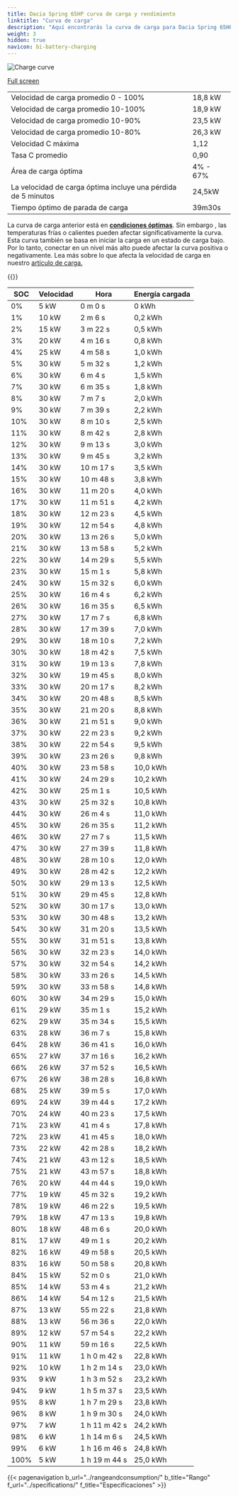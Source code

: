 ```yaml
---
title: Dacia Spring 65HP curva de carga y rendimiento
linktitle: "Curva de carga"
description: "Aquí encontrarás la curva de carga para Dacia Spring 65HP."
weight: 3
hidden: true
navicon: bi-battery-charging
---
```

<!-- markdownlint-disable MD033 -->
<img src="/images/models/dacia/spring/spring_65hp/chargingcurve.svg" alt="Charge curve" class="img-fluid">

[Full screen](/images/models/dacia/spring/spring_65hp/chargingcurve.svg)


<table class="table table-striped border">
<tbody>
<tr>
<td>Velocidad de carga promedio 0 - 100%</td><td>18,8 kW</td>
</tr>
<tr>
<td>Velocidad de carga promedio 10-100%</td><td>18,9 kW</td>
</tr>
<tr>
<td>Velocidad de carga promedio 10-90%</td><td>23,5 kW</td>
</tr>
<tr>
<td>Velocidad de carga promedio 10-80%</td><td>26,3 kW</td>
</tr>
<tr>
<td>Velocidad C máxima</td><td>1,12</td>
</tr>
<tr>
<td>Tasa C promedio</td><td>0,90</td>
</tr>
<tr>
<td>Área de carga óptima</td><td>4% - 67%</td>
</tr>
<tr>
<td>La velocidad de carga óptima incluye una pérdida de 5 minutos</td><td>24,5kW</td>
</tr>
<tr>
<td>Tiempo óptimo de parada de carga</td><td>39m30s</td>
</tr>
</tbody>
</table>


La curva de carga anterior está en **[condiciones óptimas](../../../../../technology/battery/charging/#temperatura)**. Sin embargo , las temperaturas frías o calientes pueden afectar significativamente la curva. Esta curva también se basa en iniciar la carga en un estado de carga bajo. Por lo tanto, conectar en un nivel más alto puede afectar la curva positiva o negativamente. Lea más sobre lo que afecta la velocidad de carga en nuestro [artículo de carga.](../../../../../technology/battery/charging/)


{{<evkxdisplayaddarticle />}}
<table class="table table-striped border">
<thead>
<tr><th>SOC</th><th>Velocidad</th><th>Hora</th><th>Energía cargada</th></tr>
</thead>
<tbody>
<tr>
<td>0%</td><td>5 kW</td><td> 0 m 0 s </td><td>0 kWh </td>
</tr>
<tr>
<td>1%</td><td>10 kW</td><td> 2 m 6 s </td><td>0,2 kWh </td>
</tr>
<tr>
<td>2%</td><td>15 kW</td><td> 3 m 22 s </td><td>0,5 kWh </td>
</tr>
<tr>
<td>3%</td><td>20 kW</td><td> 4 m 16 s </td><td>0,8 kWh </td>
</tr>
<tr>
<td>4%</td><td>25 kW</td><td> 4 m 58 s </td><td>1,0 kWh </td>
</tr>
<tr>
<td>5%</td><td>30 kW</td><td> 5 m 32 s </td><td>1,2 kWh </td>
</tr>
<tr>
<td>6%</td><td>30 kW</td><td> 6 m 4 s </td><td>1,5 kWh </td>
</tr>
<tr>
<td>7%</td><td>30 kW</td><td> 6 m 35 s </td><td>1,8 kWh </td>
</tr>
<tr>
<td>8%</td><td>30 kW</td><td> 7 m 7 s </td><td>2,0 kWh </td>
</tr>
<tr>
<td>9%</td><td>30 kW</td><td> 7 m 39 s </td><td>2,2 kWh </td>
</tr>
<tr>
<td>10%</td><td>30 kW</td><td> 8 m 10 s </td><td>2,5 kWh </td>
</tr>
<tr>
<td>11%</td><td>30 kW</td><td> 8 m 42 s </td><td>2,8 kWh </td>
</tr>
<tr>
<td>12%</td><td>30 kW</td><td> 9 m 13 s </td><td>3,0 kWh </td>
</tr>
<tr>
<td>13%</td><td>30 kW</td><td> 9 m 45 s </td><td>3,2 kWh </td>
</tr>
<tr>
<td>14%</td><td>30 kW</td><td> 10 m 17 s </td><td>3,5 kWh </td>
</tr>
<tr>
<td>15%</td><td>30 kW</td><td> 10 m 48 s </td><td>3,8 kWh </td>
</tr>
<tr>
<td>16%</td><td>30 kW</td><td> 11 m 20 s </td><td>4,0 kWh </td>
</tr>
<tr>
<td>17%</td><td>30 kW</td><td> 11 m 51 s </td><td>4,2 kWh </td>
</tr>
<tr>
<td>18%</td><td>30 kW</td><td> 12 m 23 s </td><td>4,5 kWh </td>
</tr>
<tr>
<td>19%</td><td>30 kW</td><td> 12 m 54 s </td><td>4,8 kWh </td>
</tr>
<tr>
<td>20%</td><td>30 kW</td><td> 13 m 26 s </td><td>5,0 kWh </td>
</tr>
<tr>
<td>21%</td><td>30 kW</td><td> 13 m 58 s </td><td>5,2 kWh </td>
</tr>
<tr>
<td>22%</td><td>30 kW</td><td> 14 m 29 s </td><td>5,5 kWh </td>
</tr>
<tr>
<td>23%</td><td>30 kW</td><td> 15 m 1 s </td><td>5,8 kWh </td>
</tr>
<tr>
<td>24%</td><td>30 kW</td><td> 15 m 32 s </td><td>6,0 kWh </td>
</tr>
<tr>
<td>25%</td><td>30 kW</td><td> 16 m 4 s </td><td>6,2 kWh </td>
</tr>
<tr>
<td>26%</td><td>30 kW</td><td> 16 m 35 s </td><td>6,5 kWh </td>
</tr>
<tr>
<td>27%</td><td>30 kW</td><td> 17 m 7 s </td><td>6,8 kWh </td>
</tr>
<tr>
<td>28%</td><td>30 kW</td><td> 17 m 39 s </td><td>7,0 kWh </td>
</tr>
<tr>
<td>29%</td><td>30 kW</td><td> 18 m 10 s </td><td>7,2 kWh </td>
</tr>
<tr>
<td>30%</td><td>30 kW</td><td> 18 m 42 s </td><td>7,5 kWh </td>
</tr>
<tr>
<td>31%</td><td>30 kW</td><td> 19 m 13 s </td><td>7,8 kWh </td>
</tr>
<tr>
<td>32%</td><td>30 kW</td><td> 19 m 45 s </td><td>8,0 kWh </td>
</tr>
<tr>
<td>33%</td><td>30 kW</td><td> 20 m 17 s </td><td>8,2 kWh </td>
</tr>
<tr>
<td>34%</td><td>30 kW</td><td> 20 m 48 s </td><td>8,5 kWh </td>
</tr>
<tr>
<td>35%</td><td>30 kW</td><td> 21 m 20 s </td><td>8,8 kWh </td>
</tr>
<tr>
<td>36%</td><td>30 kW</td><td> 21 m 51 s </td><td>9,0 kWh </td>
</tr>
<tr>
<td>37%</td><td>30 kW</td><td> 22 m 23 s </td><td>9,2 kWh </td>
</tr>
<tr>
<td>38%</td><td>30 kW</td><td> 22 m 54 s </td><td>9,5 kWh </td>
</tr>
<tr>
<td>39%</td><td>30 kW</td><td> 23 m 26 s </td><td>9,8 kWh </td>
</tr>
<tr>
<td>40%</td><td>30 kW</td><td> 23 m 58 s </td><td>10,0 kWh </td>
</tr>
<tr>
<td>41%</td><td>30 kW</td><td> 24 m 29 s </td><td>10,2 kWh </td>
</tr>
<tr>
<td>42%</td><td>30 kW</td><td> 25 m 1 s </td><td>10,5 kWh </td>
</tr>
<tr>
<td>43%</td><td>30 kW</td><td> 25 m 32 s </td><td>10,8 kWh </td>
</tr>
<tr>
<td>44%</td><td>30 kW</td><td> 26 m 4 s </td><td>11,0 kWh </td>
</tr>
<tr>
<td>45%</td><td>30 kW</td><td> 26 m 35 s </td><td>11,2 kWh </td>
</tr>
<tr>
<td>46%</td><td>30 kW</td><td> 27 m 7 s </td><td>11,5 kWh </td>
</tr>
<tr>
<td>47%</td><td>30 kW</td><td> 27 m 39 s </td><td>11,8 kWh </td>
</tr>
<tr>
<td>48%</td><td>30 kW</td><td> 28 m 10 s </td><td>12,0 kWh </td>
</tr>
<tr>
<td>49%</td><td>30 kW</td><td> 28 m 42 s </td><td>12,2 kWh </td>
</tr>
<tr>
<td>50%</td><td>30 kW</td><td> 29 m 13 s </td><td>12,5 kWh </td>
</tr>
<tr>
<td>51%</td><td>30 kW</td><td> 29 m 45 s </td><td>12,8 kWh </td>
</tr>
<tr>
<td>52%</td><td>30 kW</td><td> 30 m 17 s </td><td>13,0 kWh </td>
</tr>
<tr>
<td>53%</td><td>30 kW</td><td> 30 m 48 s </td><td>13,2 kWh </td>
</tr>
<tr>
<td>54%</td><td>30 kW</td><td> 31 m 20 s </td><td>13,5 kWh </td>
</tr>
<tr>
<td>55%</td><td>30 kW</td><td> 31 m 51 s </td><td>13,8 kWh </td>
</tr>
<tr>
<td>56%</td><td>30 kW</td><td> 32 m 23 s </td><td>14,0 kWh </td>
</tr>
<tr>
<td>57%</td><td>30 kW</td><td> 32 m 54 s </td><td>14,2 kWh </td>
</tr>
<tr>
<td>58%</td><td>30 kW</td><td> 33 m 26 s </td><td>14,5 kWh </td>
</tr>
<tr>
<td>59%</td><td>30 kW</td><td> 33 m 58 s </td><td>14,8 kWh </td>
</tr>
<tr>
<td>60%</td><td>30 kW</td><td> 34 m 29 s </td><td>15,0 kWh </td>
</tr>
<tr>
<td>61%</td><td>29 kW</td><td> 35 m 1 s </td><td>15,2 kWh </td>
</tr>
<tr>
<td>62%</td><td>29 kW</td><td> 35 m 34 s </td><td>15,5 kWh </td>
</tr>
<tr>
<td>63%</td><td>28 kW</td><td> 36 m 7 s </td><td>15,8 kWh </td>
</tr>
<tr>
<td>64%</td><td>28 kW</td><td> 36 m 41 s </td><td>16,0 kWh </td>
</tr>
<tr>
<td>65%</td><td>27 kW</td><td> 37 m 16 s </td><td>16,2 kWh </td>
</tr>
<tr>
<td>66%</td><td>26 kW</td><td> 37 m 52 s </td><td>16,5 kWh </td>
</tr>
<tr>
<td>67%</td><td>26 kW</td><td> 38 m 28 s </td><td>16,8 kWh </td>
</tr>
<tr>
<td>68%</td><td>25 kW</td><td> 39 m 5 s </td><td>17,0 kWh </td>
</tr>
<tr>
<td>69%</td><td>24 kW</td><td> 39 m 44 s </td><td>17,2 kWh </td>
</tr>
<tr>
<td>70%</td><td>24 kW</td><td> 40 m 23 s </td><td>17,5 kWh </td>
</tr>
<tr>
<td>71%</td><td>23 kW</td><td> 41 m 4 s </td><td>17,8 kWh </td>
</tr>
<tr>
<td>72%</td><td>23 kW</td><td> 41 m 45 s </td><td>18,0 kWh </td>
</tr>
<tr>
<td>73%</td><td>22 kW</td><td> 42 m 28 s </td><td>18,2 kWh </td>
</tr>
<tr>
<td>74%</td><td>21 kW</td><td> 43 m 12 s </td><td>18,5 kWh </td>
</tr>
<tr>
<td>75%</td><td>21 kW</td><td> 43 m 57 s </td><td>18,8 kWh </td>
</tr>
<tr>
<td>76%</td><td>20 kW</td><td> 44 m 44 s </td><td>19,0 kWh </td>
</tr>
<tr>
<td>77%</td><td>19 kW</td><td> 45 m 32 s </td><td>19,2 kWh </td>
</tr>
<tr>
<td>78%</td><td>19 kW</td><td> 46 m 22 s </td><td>19,5 kWh </td>
</tr>
<tr>
<td>79%</td><td>18 kW</td><td> 47 m 13 s </td><td>19,8 kWh </td>
</tr>
<tr>
<td>80%</td><td>18 kW</td><td> 48 m 6 s </td><td>20,0 kWh </td>
</tr>
<tr>
<td>81%</td><td>17 kW</td><td> 49 m 1 s </td><td>20,2 kWh </td>
</tr>
<tr>
<td>82%</td><td>16 kW</td><td> 49 m 58 s </td><td>20,5 kWh </td>
</tr>
<tr>
<td>83%</td><td>16 kW</td><td> 50 m 58 s </td><td>20,8 kWh </td>
</tr>
<tr>
<td>84%</td><td>15 kW</td><td> 52 m 0 s </td><td>21,0 kWh </td>
</tr>
<tr>
<td>85%</td><td>14 kW</td><td> 53 m 4 s </td><td>21,2 kWh </td>
</tr>
<tr>
<td>86%</td><td>14 kW</td><td> 54 m 12 s </td><td>21,5 kWh </td>
</tr>
<tr>
<td>87%</td><td>13 kW</td><td> 55 m 22 s </td><td>21,8 kWh </td>
</tr>
<tr>
<td>88%</td><td>13 kW</td><td> 56 m 36 s </td><td>22,0 kWh </td>
</tr>
<tr>
<td>89%</td><td>12 kW</td><td> 57 m 54 s </td><td>22,2 kWh </td>
</tr>
<tr>
<td>90%</td><td>11 kW</td><td> 59 m 16 s </td><td>22,5 kWh </td>
</tr>
<tr>
<td>91%</td><td>11 kW</td><td>1 h 0 m 42 s </td><td>22,8 kWh </td>
</tr>
<tr>
<td>92%</td><td>10 kW</td><td>1 h 2 m 14 s </td><td>23,0 kWh </td>
</tr>
<tr>
<td>93%</td><td>9 kW</td><td>1 h 3 m 52 s </td><td>23,2 kWh </td>
</tr>
<tr>
<td>94%</td><td>9 kW</td><td>1 h 5 m 37 s </td><td>23,5 kWh </td>
</tr>
<tr>
<td>95%</td><td>8 kW</td><td>1 h 7 m 29 s </td><td>23,8 kWh </td>
</tr>
<tr>
<td>96%</td><td>8 kW</td><td>1 h 9 m 30 s </td><td>24,0 kWh </td>
</tr>
<tr>
<td>97%</td><td>7 kW</td><td>1 h 11 m 42 s </td><td>24,2 kWh </td>
</tr>
<tr>
<td>98%</td><td>6 kW</td><td>1 h 14 m 6 s </td><td>24,5 kWh </td>
</tr>
<tr>
<td>99%</td><td>6 kW</td><td>1 h 16 m 46 s </td><td>24,8 kWh </td>
</tr>
<tr>
<td>100%</td><td>5 kW</td><td>1 h 19 m 44 s </td><td>25,0 kWh </td>
</tr>
</tbody>
</table>


{{< pagenavigation b_url="../rangeandconsumption/" b_title="Rango" f_url="../specifications/" f_title="Especificaciones" >}}
